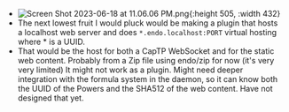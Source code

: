 - ![Screen Shot 2023-06-18 at 11.06.06 PM.png](../assets/Screen_Shot_2023-06-18_at_11.06.06_PM_1687308339085_0.png){:height 505, :width 432}
- The next lowest fruit I would pluck would be making a plugin that hosts a localhost web server and does `*.endo.localhost:PORT` virtual hosting where * is a UUID.
- That would be the host for both a CapTP WebSocket and for the static web content. Probably from a Zip file using endo/zip for now (it's very very limited) It might not work as a plugin. Might need deeper integration with the formula system in the daemon, so it can know both the UUID of the Powers and the SHA512 of the web content. Have not designed that yet.